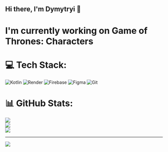 ## Hi there, I'm Dymytryi 👋
# I'm currently working on Game of Thrones: Characters

# 💻 Tech Stack:
![Kotlin](https://img.shields.io/badge/kotlin-%237F52FF.svg?style=for-the-badge&logo=kotlin&logoColor=white) ![Render](https://img.shields.io/badge/Render-%46E3B7.svg?style=for-the-badge&logo=render&logoColor=white) ![Firebase](https://img.shields.io/badge/firebase-%23039BE5.svg?style=for-the-badge&logo=firebase) ![Figma](https://img.shields.io/badge/figma-%23F24E1E.svg?style=for-the-badge&logo=figma&logoColor=white) ![Git](https://img.shields.io/badge/git-%23F05033.svg?style=for-the-badge&logo=git&logoColor=white)
# 📊 GitHub Stats:
![](https://github-readme-stats.vercel.app/api?username=bugbenderx&theme=dark&hide_border=false&include_all_commits=false&count_private=false)<br/>
![](https://nirzak-streak-stats.vercel.app/?user=bugbenderx&theme=dark&hide_border=false)<br/>
![](https://github-readme-stats.vercel.app/api/top-langs/?username=bugbenderx&theme=dark&hide_border=false&include_all_commits=false&count_private=false&layout=compact)

---
[![](https://visitcount.itsvg.in/api?id=bugbenderx&icon=0&color=0)](https://visitcount.itsvg.in)

<!-- Proudly created with GPRM ( https://gprm.itsvg.in ) -->
<!--
**bugbenderx/bugbenderx** is a ✨ _special_ ✨ repository because its `README.md` (this file) appears on your GitHub profile.

Here are some ideas to get you started:

- 🔭 I’m currently working on ...
- 🌱 I’m currently learning ...
- 👯 I’m looking to collaborate on ...
- 🤔 I’m looking for help with ...
- 💬 Ask me about ...
- 📫 How to reach me: ...
- 😄 Pronouns: ...
- ⚡ Fun fact: ...
-->
